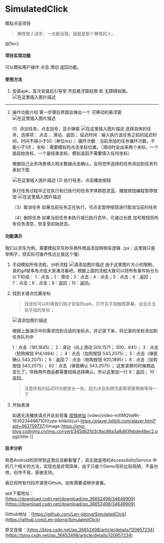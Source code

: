 # SimulatedClick
模拟点击项目
> 懒惰使人进步、一点都没错，我就是那个懒惰的人。

@[toc]

#### 项目实现功能
可以模拟用户操作    点击    滑动    返回功能。


#### 使用方法

 1. 安装apk，首次安装后引导至 开启悬浮窗权限 和 无障碍权限。
![在这里插入图片描述](https://img-blog.csdnimg.cn/7a81c15f1f0547bcaa6492ed9e9f5e59.gif)

-------------------

 2. 操作功能介绍
第一步骤后界面会弹出一个 可移动的悬浮窗
![在这里插入图片描述](https://img-blog.csdnimg.cn/f6f5a3edb97341faa8cc23dd85001f6f.png?x-oss-process=image/watermark,type_ZHJvaWRzYW5zZmFsbGJhY2s,shadow_50,text_Q1NETiBA6JCM5aiDMDA3,size_13,color_FFFFFF,t_70,g_se,x_16)
 
	(1）添加任务，点击加号，显示弹窗
![在这里插入图片描述](https://img-blog.csdnimg.cn/c597e6168f374bee83fa8ee4a63685eb.png?x-oss-process=image/watermark,type_ZHJvaWRzYW5zZmFsbGJhY2s,shadow_50,text_Q1NETiBA6JCM5aiDMDA3,size_11,color_FFFFFF,t_70,g_se,x_16)
选择具体的任务，选择项： 点击 、滑动、返回；
延迟时间：输入执行该任务之前的延迟时间，时间不得小于50（单位ms）；
循环次数：当前添加的任务循环次数，不能小于1次；
坐标：需要模拟的点击坐标位置。（滑动时会出来两个坐标，一个是起始坐标，一个是结束坐标，模拟返回不需要填入任何坐标）

     根据自己业务场景填入相关数据点击确认，会将您所选择的任务添加到任务列表如下图

    ![在这里插入图片描述](https://img-blog.csdnimg.cn/acf1386595c74839a1c2b7933b164218.png)
	(2) 执行任务，点击播放按钮

	执行任务过程中正在执行和已执行的任务字体颜色变蓝，播放按钮编程暂停按钮
![在这里插入图片描述](https://img-blog.csdnimg.cn/7a60fb1e563e48f0b299c785c9cc7fc0.png)

	（3）取消任务 如果当前任务正在执行，可点击暂停按钮进行取消当前的任务

	（4）删除任务 如果当前任务未执行或已执行完毕，可通过长摁 加号按钮将所有任务清空，恢复至初始状态。




#### 功能演示

我们以京东为例，需要模拟京东秒杀两件商品添加购物车逻辑（ps：这里我只是举例子，但实际可操作性远比我这个强）

 1. 手动模拟所有流程，分析流程
![请添加图片描述](https://img-blog.csdnimg.cn/5c61617a1ecb4948bcafd1fe0983d137.gif)
由于这里图片大小的限制，录的gif帧率有点低大家凑活看吧，根据上面的流程大致可以将所有事件拆分为以下阶段：
1：点击；2：滑动；3：点击；4：点击；5：点击；6：返回；7：点击；8：点击；9：返回；10：返回。


 2. 找到关键点位置坐标
	> 找坐标可以利用我们刚才安装的apk，打开后手指触摸屏幕，会显示当前手指的坐标；
	
	![请添加图片描述](https://img-blog.csdnimg.cn/8eb950e4a98247ecbe8acaf11b63d218.gif)

 
	根据上面演示中的需求找到合适的坐标点，并记录下来，将记录的坐标添加到任务队列中



	1：点击（181,1845）；
	2：滑动（向上滑动 500,1571； 500，641）；
	3：点击（抢购按钮 914,1484）；；
	4：点击（加购按钮 543,2075）；
	5：点击（弹窗确认 543,2075）；
	6：返回
	7：点击（抢购按钮 920,1895）；
	8：点击（加购按钮 543,2075）；
	82：点击（弹窗确认 543,2075）；  这里录屏的时候商品变化了，导致两件商品都需要规格选择确认，所以这里加一行
	9：返回；
	10：返回。

	> 注意所有的延迟时间都放长一些，因为涉及到跨页面等需要稍微等待一下


 3. 开始表演

	
	如遇无法播放请点开此处观看 [视频地址](https://www.bilibili.com/video/BV1pL411g7uF?t=0.0)
		[video(video-mXMQVaRh-1635234488710)(type-bilibili)(url-https://player.bilibili.com/player.html?aid=463759737)(image-https://img-blog.csdnimg.cn/img_convert/345d62fd3c9ac86a3a8d93febde48ec2.png)(title-)]

		

	

	



#### 技术分析

熟悉Android的同学到这里应该都看懂了，其实就是用的AccessibilityService 中的几个相关的方法，实现也是非常简单，由于只是个Demo写的比较简陋，不喜勿喷，创作不易，感谢支持。


我已将所有代码开源至Github，如有需要请移步查看。

apk下载地址：[https://download.csdn.net/download/qq_36652498/34649909](https://download.csdn.net/download/qq_36652498/34649909)

Github地址：[https://github.com/Len-jidong/SimulatedClick](https://github.com/Len-jidong/SimulatedClick)

原文连接：[https://blog.csdn.net/qq_36652498/article/details/120957234](https://blog.csdn.net/qq_36652498/article/details/120957234)